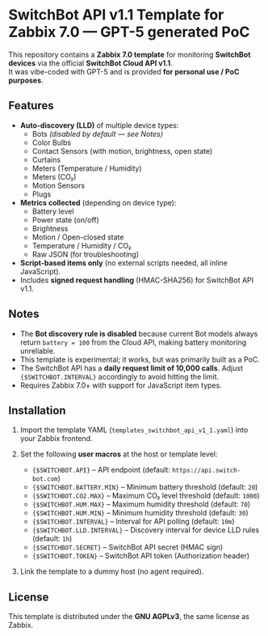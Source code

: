 # SwitchBot API v1.1 Template for Zabbix 7.0 — GPT-5 generated PoC

This repository contains a **Zabbix 7.0 template** for monitoring **SwitchBot devices** via the official **SwitchBot Cloud API v1.1**.  
It was vibe-coded with GPT-5 and is provided **for personal use / PoC purposes**.

## Features

- **Auto-discovery (LLD)** of multiple device types:
  - Bots *(disabled by default — see Notes)*  
  - Color Bulbs  
  - Contact Sensors (with motion, brightness, open state)  
  - Curtains  
  - Meters (Temperature / Humidity)  
  - Meters (CO₂)  
  - Motion Sensors  
  - Plugs 
- **Metrics collected** (depending on device type):
  - Battery level  
  - Power state (on/off)  
  - Brightness  
  - Motion / Open-closed state  
  - Temperature / Humidity / CO₂  
  - Raw JSON (for troubleshooting) 
- **Script-based items only** (no external scripts needed, all inline JavaScript).  
- Includes **signed request handling** (HMAC-SHA256) for SwitchBot API v1.1.  

## Notes

- The **Bot discovery rule is disabled** because current Bot models always return `battery = 100` from the Cloud API, making battery monitoring unreliable.  
- This template is experimental; it works, but was primarily built as a PoC.  
- The SwitchBot API has a **daily request limit of 10,000 calls**. Adjust `{$SWITCHBOT.INTERVAL}` accordingly to avoid hitting the limit.
- Requires Zabbix 7.0+ with support for JavaScript item types.  

## Installation

1. Import the template YAML (`templates_switchbot_api_v1_1.yaml`) into your Zabbix frontend.  
2. Set the following **user macros** at the host or template level:

   - `{$SWITCHBOT.API}` – API endpoint (default: `https://api.switch-bot.com`)  
   - `{$SWITCHBOT.BATTERY.MIN}` – Minimum battery threshold (default: `20`)  
   - `{$SWITCHBOT.CO2.MAX}` – Maximum CO₂ level threshold (default: `1000`)  
   - `{$SWITCHBOT.HUM.MAX}` – Maximum humidity threshold (default: `70`)  
   - `{$SWITCHBOT.HUM.MIN}` – Minimum humidity threshold (default: `30`)  
   - `{$SWITCHBOT.INTERVAL}` – Interval for API polling (default: `10m`)
   - `{$SWITCHBOT.LLD.INTERVAL}` – Discovery interval for device LLD rules (default: `1h`) 
   - `{$SWITCHBOT.SECRET}` – SwitchBot API secret (HMAC sign)  
   - `{$SWITCHBOT.TOKEN}` – SwitchBot API token (Authorization header)  

3. Link the template to a dummy host (no agent required).  

## License

This template is distributed under the **GNU AGPLv3**, the same license as Zabbix.  
